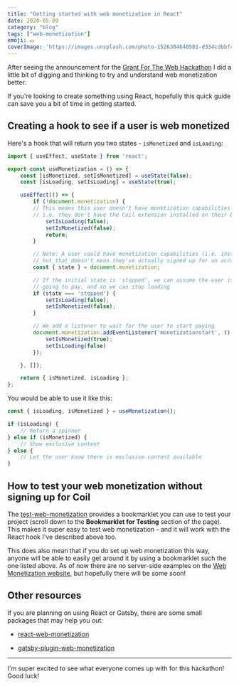 ```yaml
---
title: "Getting started with web monetization in React"
date: 2020-05-09
category: "blog"
tags: ["web-monetization"]
emoji: 💵
coverImage: 'https://images.unsplash.com/photo-1526304640581-d334cdbbf45e?ixlib=rb-1.2.1&ixid=eyJhcHBfaWQiOjEyMDd9&auto=format&fit=crop&w=1950&q=80'
--- 
```


After seeing the announcement for the [Grant For The Web Hackathon](https://dev.to/devteam/announcing-the-grant-for-the-web-hackathon-on-dev-3kd1) I did a little bit of digging and thinking to try and understand web monetization better.

If you're looking to create something using React, hopefully this quick guide can save you a bit of time in getting started.

## Creating a hook to see if a user is web monetized

Here's a hook that will return you two states - `isMonetized` and `isLoading`:

```jsx
import { useEffect, useState } from 'react';

export const useMonetization = () => {
    const [isMonetized, setIsMonetized] = useState(false);
    const [isLoading, setIsLoading] = useState(true);

    useEffect(() => {
        if (!document.monetization) {
	    // This means this user doesn't have monetization capabilities
	    // i.e. they don't have the Coil extension installed on their browser
            setIsLoading(false);
            setIsMonetized(false);
            return;
        }

        // Note: A user could have monetization capabilities (i.e. installed Coil)
        // but that doesn't mean they've actually signed up for an account!
        const { state } = document.monetization;

        // If the initial state is 'stopped', we can assume the user isn't
        // going to pay, and so we can stop loading
        if (state === 'stopped') {
            setIsLoading(false);
            setIsMonetized(false);
        }

        // We add a listener to wait for the user to start paying
        document.monetization.addEventListener('monetizationstart', () => {
            setIsMonetized(true);
            setIsLoading(false)
        });

    }, []);

    return { isMonetized, isLoading };
};
```

You would be able to use it like this:

```jsx
const { isLoading, isMonetized } = useMonetization();

if (isLoading) {
    // Return a spinner
} else if (isMonetized) {
    // Show exclusive content
} else {
    // Let the user know there is exclusive content available
}
```

## How to test your web monetization without signing up for Coil

The [test-web-monetization](https://testwebmonetization.com/) provides a bookmarklet you can use to test your project (scroll down to the **Bookmarklet for Testing** section of the page). This makes it super easy to test web monetization - and it will work with the React hook I've described above too.

This does also mean that if you do set up web monetization this way, anyone will be able to easily get around it by using a bookmarklet such the one listed above. As of now there are no server-side examples on the [Web Monetization website](https://webmonetization.org/docs/exclusive-content), but hopefully there will be some soon!

## Other resources

If you are planning on using React or Gatsby, there are some small packages that may help you out:

* [react-web-monetization](https://github.com/sharafian/react-web-monetization)

* [gatsby-plugin-web-monetization](https://github.com/Daudr/gatsby-plugin-web-monetization)

---

I'm super excited to see what everyone comes up with for this hackathon! Good luck!